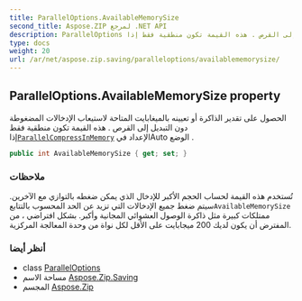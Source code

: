 ```yaml
---
title: ParallelOptions.AvailableMemorySize
second_title: Aspose.ZIP لمرجع .NET API
description: ParallelOptions ملكية. الحصول على تقدير الذاكرة أو تعيينه بالميغابايت المتاحة لاستيعاب الإدخالات المضغوطة دون التبديل إلى القرص . هذه القيمة تكون منطقية فقط إذاParallelCompressInMemory الإعداد فيAuto الوضع .
type: docs
weight: 20
url: /ar/net/aspose.zip.saving/paralleloptions/availablememorysize/
---
```

## ParallelOptions.AvailableMemorySize property

الحصول على تقدير الذاكرة أو تعيينه بالميغابايت المتاحة لاستيعاب الإدخالات المضغوطة دون التبديل إلى القرص . هذه القيمة تكون منطقية فقط إذا[`ParallelCompressInMemory`](../parallelcompressinmemory/) الإعداد فيAuto الوضع .

```csharp
public int AvailableMemorySize { get; set; }
```

### ملاحظات

تُستخدم هذه القيمة لحساب الحجم الأكبر للإدخال الذي يمكن ضغطه بالتوازي مع الآخرين. سيتم ضغط جميع الإدخالات التي تزيد عن الحد المحسوب بالتتابع`AvailableMemorySize` ممتلكات كبيرة مثل ذاكرة الوصول العشوائي المجانية وأكبر. بشكل افتراضي ، من المفترض أن يكون لديك 200 ميجابايت على الأقل لكل نواة من وحدة المعالجة المركزية.

### أنظر أيضا

* class [ParallelOptions](../)
* مساحة الاسم [Aspose.Zip.Saving](../../paralleloptions/)
* المجسم [Aspose.Zip](../../../)


